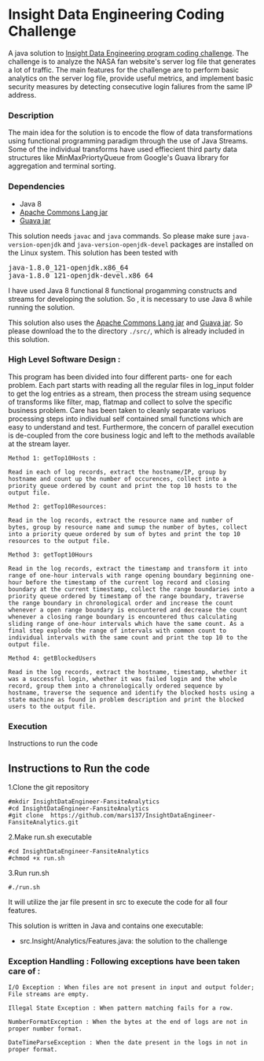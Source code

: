 # Insight Data Engineering Coding Challenge

A java solution to [Insight Data Engineering program coding challenge](https://github.com/InsightDataScience/fansite-analytics-challenge). The challenge is to analyze the NASA fan website's server log file that generates a lot of traffic. The main features for the challenge are to perform basic analytics on the server log file, provide useful metrics, and implement basic security measures by detecting consecutive login faliures from the same IP address. 

### Description

The main idea for the solution is to encode the flow of data transformations using functional programming paradigm through the use of Java Streams. Some of the individual transforms have used effiecient third party data structures like MinMaxPriortyQueue from Google's Guava library for aggregation and terminal sorting. 

### Dependencies


- Java 8
- [Apache Commons Lang jar](https://mvnrepository.com/artifact/org.apache.commons/commons-lang3/3.5)
- [Guava jar](http://www.java2s.com/Code/Jar/g/Downloadguavajar.htm)


This solution needs `javac` and `java` commands. So please make sure `java-version-openjdk` and `java-version-openjdk-devel` packages are installed on the Linux system.
This solution has been tested with 
<pre>
java-1.8.0_121-openjdk.x86_64
java-1.8.0_121-openjdk-devel.x86_64
</pre>

I have used Java 8 functional 8 functional progamming constructs and streams for developing the solution. So , it is necessary to use Java 8 while running the solution.

This solution also uses the [Apache Commons Lang jar](https://mvnrepository.com/artifact/org.apache.commons/commons-lang3/3.5) and  [Guava jar](http://www.java2s.com/Code/Jar/g/Downloadguavajar.htm). So please download the to the directory `./src/`, which is already included in this solution.
    

### High Level Software Design :
       
This program has been divided into four different parts- one for each problem. Each part starts with reading all the regular files in log_input folder to get the log entries as a stream, then process the stream using sequence of transforms like filter, map, flatmap and collect to solve the specific business problem. Care has been taken to cleanly separate variuos processing steps into individual self contained small functions which are easy to understand and test. Furthermore, the concern of parallel execution is de-coupled from the core business logic and left to the methods available at the stream layer.


    Method 1: getTop10Hosts :    
    
    Read in each of log records, extract the hostname/IP, group by hostname and count up the number of occurences, collect into a priority queue ordered by count and print the top 10 hosts to the output file.
         
    Method 2: getTop10Resources:    
    
    Read in the log records, extract the resource name and number of bytes, group by resource name and sumup the number of bytes, collect into a priority queue ordered by sum of bytes and print the top 10 resources to the output file.
         
    Method 3: getTopt10Hours   
    
    Read in the log records, extract the timestamp and transform it into range of one-hour intervals with range opening boundary beginning one-hour before the timestamp of the current log record and closing boundary at the current timestamp, collect the range boundaries into a priority queue ordered by timestamp of the range boundary, traverse the range boundary in chronological order and increase the count whenever a open range boundary is encountered and decrease the count whenever a closing range boundary is encountered thus calculating sliding range of one-hour intervals which have the same count. As a final step explode the range of intervals with common count to individual intervals with the same count and print the top 10 to the output file.
         
    Method 4: getBlockedUsers    
    
    Read in the log records, extract the hostname, timestamp, whether it was a successful login, whether it was failed login and the whole record, group them into a chronologically ordered sequence by hostname, traverse the sequence and identify the blocked hosts using a state machine as found in problem description and print the blocked users to the output file.

### Execution

Instructions to run the code

## Instructions to Run the code
1.Clone the git repository
```
#mkdir InsightDataEngineer-FansiteAnalytics
#cd InsightDataEngineer-FansiteAnalytics
#git clone  https://github.com/mars137/InsightDataEngineer-FansiteAnalytics.git
```

2.Make run.sh executable
```
#cd InsightDataEngineer-FansiteAnalytics
#chmod +x run.sh
```

3.Run run.sh 
```
#./run.sh
```

It will utilize the jar file present in src to execute the code for all four features.

This solution is written in Java and contains one executable:
- src.Insight/Analytics/Features.java: the solution to the challenge

### Exception Handling : Following exceptions have been taken care of :

    I/O Exception : When files are not present in input and output folder; File streams are empty.
        
    Illegal State Exception : When pattern matching fails for a row.    
    
    NumberFormatException : When the bytes at the end of logs are not in proper number format.    
    
    DateTimeParseException : When the date present in the logs in not in proper format.


